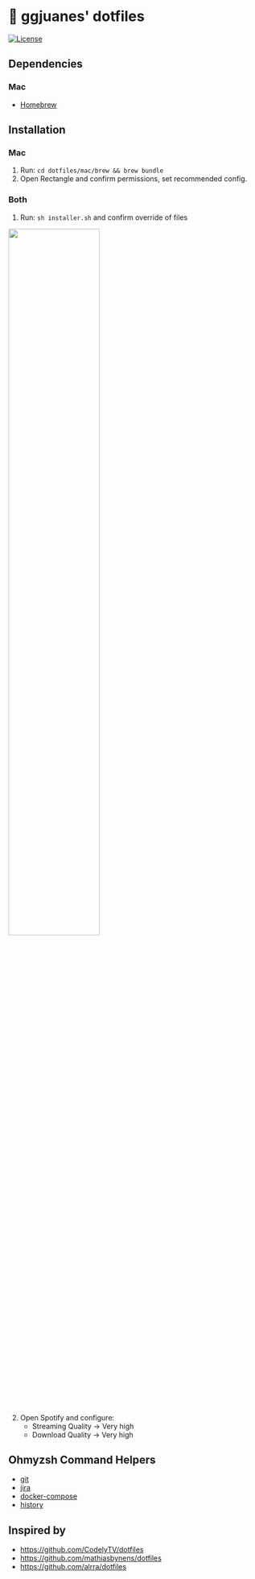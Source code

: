 # 🚀 ggjuanes' dotfiles

[![License](https://img.shields.io/github/license/ggjuanes/dotfiles)](LICENSE)

## Dependencies
### Mac
- [Homebrew](https://brew.sh/)

## Installation
### Mac

1. Run: `cd dotfiles/mac/brew && brew bundle`
2. Open Rectangle and confirm permissions, set recommended config.

### Both
1. Run: `sh installer.sh` and confirm override of files

<img src="https://user-images.githubusercontent.com/6409572/101478433-fb3a4900-3950-11eb-97e4-2e29744e5140.gif" width="60%">

2. Open Spotify and configure:
   - Streaming Quality -> Very high
   - Download Quality -> Very high

## Ohmyzsh Command Helpers
- [git](https://github.com/ohmyzsh/ohmyzsh/tree/master/plugins/git)
- [jira](https://github.com/ohmyzsh/ohmyzsh/tree/master/plugins/jira)
- [docker-compose](https://github.com/ohmyzsh/ohmyzsh/tree/master/plugins/docker-compose)
- [history](https://github.com/ohmyzsh/ohmyzsh/tree/master/plugins/history)

## Inspired by
- https://github.com/CodelyTV/dotfiles
- https://github.com/mathiasbynens/dotfiles
- https://github.com/alrra/dotfiles
